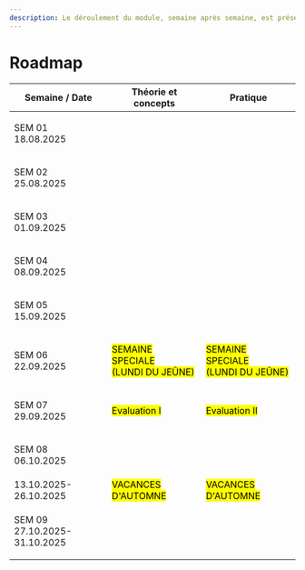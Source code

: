 ```yaml
---
description: Le déroulement du module, semaine après semaine, est présenté ci-dessous.
---
```


# Roadmap

| Semaine / Date                         | Théorie et concepts                                                                                                   | Pratique                                                                                                              |
| -------------------------------------- | --------------------------------------------------------------------------------------------------------------------- | --------------------------------------------------------------------------------------------------------------------- |
| <p>SEM 01<br>18.08.2025</p>            |                                                                                                                       |                                                                                                                       |
| <p>SEM 02<br>25.08.2025</p>            |                                                                                                                       |                                                                                                                       |
| <p>SEM 03<br>01.09.2025</p>            |                                                                                                                       |                                                                                                                       |
| <p>SEM 04<br>08.09.2025</p>            |                                                                                                                       |                                                                                                                       |
| <p>SEM 05<br>15.09.2025</p>            |                                                                                                                       |                                                                                                                       |
| <p>SEM 06<br>22.09.2025 </p>           | <p><mark style="color:$success;">SEMAINE SPECIALE</mark><br><mark style="color:$success;">(LUNDI DU JEÛNE)</mark></p> | <p><mark style="color:$success;">SEMAINE SPECIALE</mark><br><mark style="color:$success;">(LUNDI DU JEÛNE)</mark></p> |
| <p>SEM 07<br>29.09.2025</p>            | <mark style="color:$danger;">Evaluation I</mark>                                                                      | <mark style="color:$danger;">Evaluation II</mark>                                                                     |
| <p>SEM 08<br>06.10.2025</p>            |                                                                                                                       |                                                                                                                       |
| 13.10.2025-26.10.2025                  | <mark style="color:$success;">VACANCES D'AUTOMNE</mark>                                                               | <mark style="color:$success;">VACANCES D'AUTOMNE</mark>                                                               |
| <p>SEM 09<br>27.10.2025-31.10.2025</p> |                                                                                                                       |                                                                                                                       |

